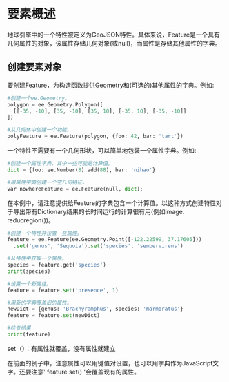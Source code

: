 # 要素概述

地球引擎中的一个特性被定义为GeoJSON特性。具体来说，Feature是一个具有几何属性的对象，该属性存储几何对象(或null)，而属性是存储其他属性的字典。

## 创建要素对象

要创建Feature，为构造函数提供Geometry和(可选的)其他属性的字典。例如:

```python
#创建一个ee.Geometry。
polygon = ee.Geometry.Polygon([
  [[-35, -10], [35, -10], [35, 10], [-35, 10], [-35, -10]]
])

#从几何体中创建一个功能。
polyFeature = ee.Feature(polygon, {foo: 42, bar: 'tart'})
```

一个特性不需要有一个几何形状，可以简单地包装一个属性字典。例如:

```python
#创建一个属性字典，其中一些可能是计算值。
dict = {foo: ee.Number(8).add(88), bar: 'nihao'}

#用属性字典创建一个空几何特征。
var nowhereFeature = ee.Feature(null, dict);
```

在本例中，请注意提供给Feature的字典包含一个计算值。以这种方式创建特性对于导出带有Dictionary结果的长时间运行的计算很有用(例如image. reducregion())。

```python
#创建一个特性并设置一些属性。
feature = ee.Feature(ee.Geometry.Point([-122.22599, 37.17605]))
  .set('genus', 'Sequoia').set('species', 'sempervirens')

#从特性中获取一个属性。
species = feature.get('species')
print(species)

#设置一个新属性。
feature = feature.set('presence', 1)

#用新的字典覆盖旧的属性。
newDict = {genus: 'Brachyramphus', species: 'marmoratus'}
feature = feature.set(newDict)

#检查结果
print(feature)
```

set（）：有属性就覆盖，没有属性就建立

在前面的例子中，注意属性可以用键值对设置，也可以用字典作为JavaScript文字。还要注意' feature.set() '会覆盖现有的属性。